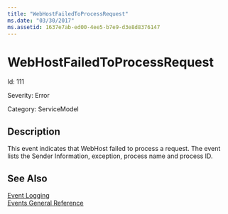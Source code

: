 ```yaml
---
title: "WebHostFailedToProcessRequest"
ms.date: "03/30/2017"
ms.assetid: 1637e7ab-ed00-4ee5-b7e9-d3e8d8376147
---
```

# WebHostFailedToProcessRequest
Id: 111  
  
 Severity: Error  
  
 Category: ServiceModel  
  
## Description  
 This event indicates that WebHost failed to process a request. The event lists the Sender Information, exception, process name and process ID.  
  
## See Also  
 [Event Logging](../../../../../docs/framework/wcf/diagnostics/event-logging/index.md)  
 [Events General Reference](../../../../../docs/framework/wcf/diagnostics/event-logging/events-general-reference.md)
